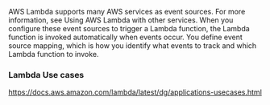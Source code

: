 AWS Lambda supports many AWS services as event sources. For more information, see Using AWS Lambda with other services. When you configure these event sources to trigger a Lambda function, the Lambda function is invoked automatically when events occur. You define event source mapping, which is how you identify what events to track and which Lambda function to invoke.

### Lambda Use cases
https://docs.aws.amazon.com/lambda/latest/dg/applications-usecases.html